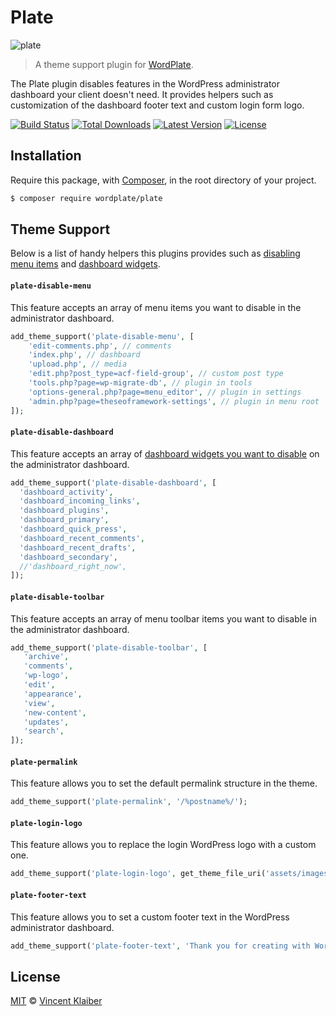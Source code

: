 # Plate

![plate](https://user-images.githubusercontent.com/499192/36695140-adb4e0b8-1b40-11e8-80e9-e5b1d65ece51.png)

> A theme support plugin for [WordPlate](https://wordplate.github.io).

The Plate plugin disables features in the WordPress administrator dashboard your client doesn't need. It provides helpers such as customization of the dashboard footer text and custom login form logo.

[![Build Status](https://badgen.net/travis/wordplate/plate/master)](https://travis-ci.com/wordplate/plate)
[![Total Downloads](https://badgen.net/packagist/dt/wordplate/plate)](https://packagist.org/packages/wordplate/plate)
[![Latest Version](https://badgen.net/github/release/wordplate/plate)](https://github.com/wordplate/plate/releases)
[![License](https://badgen.net/packagist/license/wordplate/plate)](https://packagist.org/packages/wordplate/plate)

## Installation

Require this package, with [Composer](https://getcomposer.org), in the root directory of your project.

```bash
$ composer require wordplate/plate
```

## Theme Support

Below is a list of handy helpers this plugins provides such as [disabling menu items](#plate-disable-menu) and [dashboard widgets](#plate-disable-dashboard).

#### `plate-disable-menu`

This feature accepts an array of menu items you want to disable in the administrator dashboard.

```php
add_theme_support('plate-disable-menu', [
    'edit-comments.php', // comments
    'index.php', // dashboard
    'upload.php', // media
    'edit.php?post_type=acf-field-group', // custom post type
    'tools.php?page=wp-migrate-db', // plugin in tools
    'options-general.php?page=menu_editor', // plugin in settings
    'admin.php?page=theseoframework-settings', // plugin in menu root
]);
```

#### `plate-disable-dashboard`

This feature accepts an array of [dashboard widgets you want to disable](https://digwp.com/2014/02/disable-default-dashboard-widgets) on the administrator dashboard.

```php
add_theme_support('plate-disable-dashboard', [
  'dashboard_activity',
  'dashboard_incoming_links',
  'dashboard_plugins',
  'dashboard_primary',
  'dashboard_quick_press',
  'dashboard_recent_comments',
  'dashboard_recent_drafts',
  'dashboard_secondary',
  //'dashboard_right_now',
]);
```

#### `plate-disable-toolbar`

This feature accepts an array of menu toolbar items you want to disable in the administrator dashboard.

```php
add_theme_support('plate-disable-toolbar', [
   'archive',
   'comments',
   'wp-logo',
   'edit',
   'appearance',
   'view',
   'new-content',
   'updates',
   'search',
]);
```

#### `plate-permalink`

This feature allows you to set the default permalink structure in the theme.

```php
add_theme_support('plate-permalink', '/%postname%/');
```

#### `plate-login-logo`

This feature allows you to replace the login WordPress logo with a custom one.

```php
add_theme_support('plate-login-logo', get_theme_file_uri('assets/images/logo.png'));
```

#### `plate-footer-text`

This feature allows you to set a custom footer text in the WordPress administrator dashboard.

```php
add_theme_support('plate-footer-text', 'Thank you for creating with WordPlate.');
```

## License

[MIT](LICENSE) © [Vincent Klaiber](https://doubledip.se)
